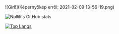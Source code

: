 
![Girl!](Képernyőkép erről: 2021-02-09 13-56-19.png)


![Nollili's GitHub stats](https://github-readme-stats.vercel.app/api?username=Nollili&show_icons=true&count_private=true&theme=tokyonight)
<br>

[![Top Langs](https://github-readme-stats.vercel.app/api/top-langs/?username=Nollili&langs_count=8&theme=tokyonight)](https://github.com/Nollili/github-readme-stats)











<!--
**Nollili/Nollili** is a ✨ _special_ ✨ repository because its `README.md` (this file) appears on your GitHub profile.

<img src="Képernyőkép erről: 2021-02-09 13-56-19.png" alt="Girl" height="300">
### Hi there 👋

[![Nollili's GitHub stats](https://github-readme-stats.vercel.app/api?username=Nollili)](https://github.com/Nollili/github-readme-stats)(https://github.com/Nollili/github-readme-stats)
![Nollili's GitHub stats](https://github-readme-stats.vercel.app/api?username=Nollili&count_private=true)
![Nollili's GitHub stats](https://github-readme-stats.vercel.app/api?username=Nollili&show_icons=true)

[![Top Langs](https://github-readme-stats.vercel.app/api/top-langs/?username=Nollili&theme=tokyonight)](https://github.com/Nollili/github-readme-stats)
<br>


Here are some ideas to get you started:

- 🔭 I’m currently working on ...
- 🌱 I’m currently learning ...
<codersrank-skills-chart username="nollili"></codersrank-skills-chart>
- 👯 I’m looking to collaborate on ...
- 🤔 I’m looking for help with ...
- 💬 Ask me about ...
- 📫 How to reach me: ...
- 😄 Pronouns: ...
- ⚡ Fun fact: ...
-->
